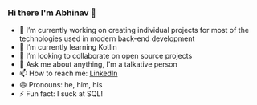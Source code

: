 ### Hi there I'm Abhinav 👋

- 🔭 I’m currently working on creating individual projects for most of the technologies used in modern back-end development
- 🌱 I’m currently learning Kotlin
- 👯 I’m looking to collaborate on open source projects
- 💬 Ask me about anything, I'm a talkative person
- 📫 How to reach me: [LinkedIn](https://www.linkedin.com/in/abhinav-nath "My LinkedIn Profile")
- 😄 Pronouns: he, him, his
- ⚡ Fun fact: I suck at SQL!
